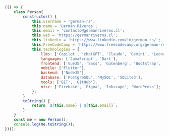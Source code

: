 ```javascript
(() => {
    class Person{
        constructor() {
            this.username = 'german-rs';
            this.name = 'Germán Riveros';
            this.email = 'contacto@germanriveros.cl';
            this.web = 'https://germanriveros.cl';
            this.linkedin = 'https://www.linkedin.com/in/german-rs/';
            this.FreeCodeCamp = 'https://www.freecodecamp.org/german-rs';
            this.technologies = {
                llms: ['Copilot', 'chatGPT', 'Claude', 'Gemini', 'Leonardo', 'Ideogram'],
                languages: ['JavaScript', 'Dart'],
                frontend: ['VueJS', 'Sass', 'Gutenberg', 'Bootstrap', 'jQuery'],
                mobile: ['Flutter'],
                backend: ['NodeJS'],
                database: ['PostgreSQL', 'MySQL', 'SQLite3'],
                tools: ['GIT', 'GitHub'],
                misc: ['Firebase', 'Figma', 'Inkscape', 'WordPress'];
            };
        }
        toString() {
            return `${this.name} | ${this.email}`;
        }
    }
    const me = new Person();
    console.log(me.toString());
})();        
```

<!--
**german-rs/german-rs** is a ✨ _special_ ✨ repository because its `README.md` (this file) appears on your GitHub profile.

Here are some ideas to get you started:

- 🔭 I’m currently working on ...
- 🌱 I’m currently learning ...
- 👯 I’m looking to collaborate on ...
- 🤔 I’m looking for help with ...
- 💬 Ask me about ...
- 📫 How to reach me: ...
- 😄 Pronouns: ...
- ⚡ Fun fact: ...
-->
